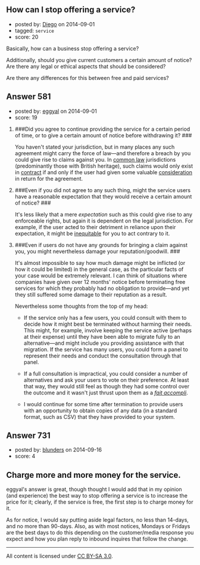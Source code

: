 ## How can I stop offering a service?

- posted by: [Diego](https://stackexchange.com/users/2205060/diego) on 2014-09-01
- tagged: `service`
- score: 20

Basically, how can a business stop offering a service?

Additionally, should you give current customers a certain amount of notice? Are there any legal or ethical aspects that should be considered?

Are there any differences for this between free and paid services?


## Answer 581

- posted by: [eggyal](https://stackexchange.com/users/310184/eggyal) on 2014-09-01
- score: 19

1. ###Did you agree to continue providing the service for a certain period of time, or to give a certain amount of notice before withdrawing it? ###

    You haven't stated your jurisdiction, but in many places any such agreement might carry the force of law&mdash;and therefore a breach by you could give rise to claims against you. In [common law](http://en.wikipedia.org/wiki/Common_law) jurisdictions (predominantly those with British heritage), such claims would only exist in [contract](http://en.wikipedia.org/wiki/Contract) if and only if the user had given some valuable [consideration](http://en.wikipedia.org/wiki/Consideration) in return for the agreement.

2. ###Even if you did not agree to any such thing, might the service users have a reasonable expectation that they would receive a certain amount of notice? ###

    It's less likely that a mere *expectation* such as this could give rise to any enforceable rights, but again it is dependent on the legal jurisdiction.  For example, if the user acted to their detriment in reliance upon their expectation, it might be [inequitable](http://en.wikipedia.org/wiki/Equity_(legal_concept)) for you to act contrary to it.

3. ###Even if users do not have any grounds for bringing a claim against you, you might nevertheless damage your reputation/goodwill. ###

    It's almost impossible to say how much damage might be inflicted (or how it could be limited) in the general case, as the particular facts of your case would be extremely relevant.  I can think of situations where companies have given  over 12 months' notice before terminating free services for which they probably had no obligation to provide&mdash;and yet they still suffered some damage to their reputation as a result.

    Nevertheless some thoughts from the top of my head:

    * If the service only has a few users, you could consult with them to decide how it might best be terminated without harming their needs.  This might, for example, involve keeping the service active (perhaps at their expense) until they have been able to migrate fully to an alternative&mdash;and might include you providing assistance with that migration.  If the service has many users, you could form a panel to represent their needs and conduct the consultation through that panel.

    * If a full consultation is impractical, you could consider a number of alternatives and ask your users to vote on their preference.  At least that way, they would still feel as though they had some control over the outcome and it wasn't just thrust upon them as a [*fait accompli*](http://en.wiktionary.org/wiki/fait_accompli).

    * I would continue for some time after termination to provide users with an opportunity to obtain copies of any data (in a standard format, such as CSV) that they have provided to your system.


## Answer 731

- posted by: [blunders](https://stackexchange.com/users/216182/blunders) on 2014-09-16
- score: 4

Charge more and more money for the service.
----------

eggyal's answer is great, though thought I would add that in my opinion (and experience) the best way to stop offering a service is to increase the price for it; clearly, if the service is free, the first step is to charge money for it. 

As for notice, I would say putting aside legal factors, no less than 14-days, and no more than 90-days. Also, as with most notices, Mondays or Fridays are the best days to do this depending on the customer/media response you expect and how you plan reply to inbound inquires that follow the change. 



---

All content is licensed under [CC BY-SA 3.0](https://creativecommons.org/licenses/by-sa/3.0/).

